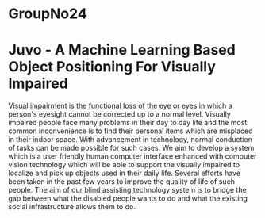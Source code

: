 # GroupNo24

# Juvo - A Machine Learning Based Object Positioning For Visually Impaired

Visual impairment is the functional loss of the eye or eyes in which a person's eyesight cannot be corrected up to a normal level. Visually impaired people face many problems in their day to day life and the most common inconvenience is to find their personal items which are misplaced in their indoor space. With advancement in technology, normal conduction of tasks can be made possible for such cases. We aim to develop a system which is a user friendly human computer interface enhanced with computer vision technology which will be able to support the visually impaired to localize and pick up objects used in their daily life. Several efforts have been taken in the past few years to improve the quality of life of such people. The aim of our blind assisting technology system is to bridge the gap between what the disabled people wants to do and what the existing social infrastructure allows them to do.
